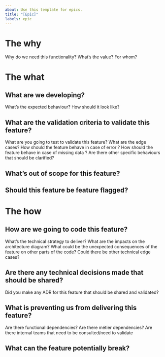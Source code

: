 ```yaml
---
about: Use this template for epics.
title: "[Epic]"
labels: epic
---
```


# The why

Why do we need this functionality?
What’s the value? For whom?

# The what

## What are we developing?

What’s the expected behaviour? How should it look like?

## What are the validation criteria to validate this feature?

What are you going to test to validate this feature? What are the edge cases? How should the feature behave in case of error ? How should the feature behave in case of missing data ? Are there other specific behaviours that should be clarified?

## What’s out of scope for this feature?

## Should this feature be feature flagged?

# The how

## How are we going to code this feature?

What’s the technical strategy to deliver? What are the impacts on the architecture diagram? What could be the unexpected consequences of the feature on other parts of the code? Could there be other technical edge cases?

## Are there any technical decisions made that should be shared?

Did you make any ADR for this feature that should be shared and validated?

## What is preventing us from delivering this feature?

Are there functional dependencies? Are there métier dependencies? Are there internal teams that need to be consulted/need to validate

## What can the feature potentially break?
